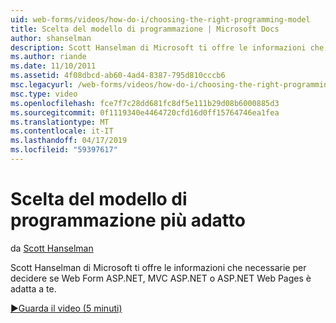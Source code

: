 ```yaml
---
uid: web-forms/videos/how-do-i/choosing-the-right-programming-model
title: Scelta del modello di programmazione | Microsoft Docs
author: shanselman
description: Scott Hanselman di Microsoft ti offre le informazioni che necessarie per decidere se Web Form ASP.NET, MVC ASP.NET o ASP.NET Web Pages è adatta a te.
ms.author: riande
ms.date: 11/10/2011
ms.assetid: 4f08dbcd-ab60-4ad4-8387-795d810cccb6
msc.legacyurl: /web-forms/videos/how-do-i/choosing-the-right-programming-model
msc.type: video
ms.openlocfilehash: fce7f7c28dd681fc8df5e111b29d08b6000885d3
ms.sourcegitcommit: 0f1119340e4464720cfd16d0ff15764746ea1fea
ms.translationtype: MT
ms.contentlocale: it-IT
ms.lasthandoff: 04/17/2019
ms.locfileid: "59397617"
---
```

# <a name="choosing-the-right-programming-model"></a>Scelta del modello di programmazione più adatto

da [Scott Hanselman](https://github.com/shanselman)

Scott Hanselman di Microsoft ti offre le informazioni che necessarie per decidere se Web Form ASP.NET, MVC ASP.NET o ASP.NET Web Pages è adatta a te.

[&#9654;Guarda il video (5 minuti)](https://channel9.msdn.com/Blogs/ASP-NET-Site-Videos/choosing-the-right-programming-model)
